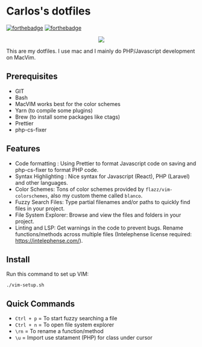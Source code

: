 # Carlos's dotfiles

[![forthebadge](https://forthebadge.com/images/badges/compatibility-ie-6.svg)](https://forthebadge.com)
[![forthebadge](https://forthebadge.com/images/badges/built-with-resentment.svg)](https://forthebadge.com)

<p align="center">
    <img src="https://i.imgur.com/bp0dGrL.gif">
</p>

This are my dotfiles. I use mac and I mainly do PHP/Javascript development on MacVim.

## Prerequisites

-   GIT
-   Bash
-   MacVIM works best for the color schemes
-   Yarn (to compile some plugins)
-   Brew (to install some packages like ctags)
-   Prettier
-   php-cs-fixer

## Features

-   Code formatting : Using Prettier to format Javascript code on saving and php-cs-fixer to format PHP code.
-   Syntax Highlighting : Nice syntax for Javascript (React), PHP (Laravel) and other languages.
-   Color Schemes: Tons of color schemes provided by `flazz/vim-colorschemes`, also my custom theme called `blanco`.
-   Fuzzy Search Files: Type partial filenames and/or paths to quickly find files in your project.
-   File System Explorer: Browse and view the files and folders in your project.
-   Linting and LSP: Get warnings in the code to prevent bugs. Rename functions/methods across multiple files (Intelephense license required: https://intelephense.com/).

## Install

Run this command to set up VIM:

```
./vim-setup.sh
```

## Quick Commands

-   `Ctrl + p` = To start fuzzy searching a file
-   `Ctrl + n` = To open file system explorer
-   `\rn` = To rename a function/method
-   `\u` = Import use statament (PHP) for class under cursor
